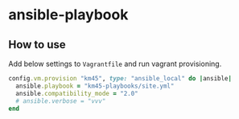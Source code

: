 # ansible-playbook

## How to use

Add below settings to `Vagrantfile` and run vagrant provisioning.

```ruby
config.vm.provision "km45", type: "ansible_local" do |ansible|
  ansible.playbook = "km45-playbooks/site.yml"
  ansible.compatibility_mode = "2.0"
  # ansible.verbose = "vvv"
end
```
